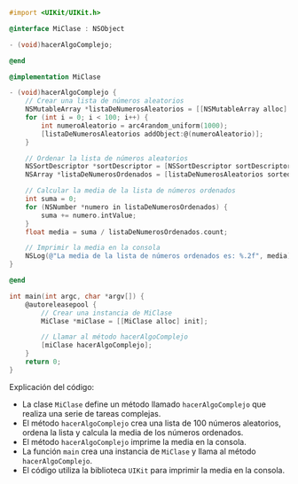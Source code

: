 ```objective-c
#import <UIKit/UIKit.h>

@interface MiClase : NSObject

- (void)hacerAlgoComplejo;

@end

@implementation MiClase

- (void)hacerAlgoComplejo {
    // Crear una lista de números aleatorios
    NSMutableArray *listaDeNumerosAleatorios = [[NSMutableArray alloc] init];
    for (int i = 0; i < 100; i++) {
        int numeroAleatorio = arc4random_uniform(1000);
        [listaDeNumerosAleatorios addObject:@(numeroAleatorio)];
    }

    // Ordenar la lista de números aleatorios
    NSSortDescriptor *sortDescriptor = [NSSortDescriptor sortDescriptorWithKey:@"self" ascending:YES];
    NSArray *listaDeNumerosOrdenados = [listaDeNumerosAleatorios sortedArrayUsingDescriptors:@[sortDescriptor]];

    // Calcular la media de la lista de números ordenados
    int suma = 0;
    for (NSNumber *numero in listaDeNumerosOrdenados) {
        suma += numero.intValue;
    }
    float media = suma / listaDeNumerosOrdenados.count;

    // Imprimir la media en la consola
    NSLog(@"La media de la lista de números ordenados es: %.2f", media);
}

@end

int main(int argc, char *argv[]) {
    @autoreleasepool {
        // Crear una instancia de MiClase
        MiClase *miClase = [[MiClase alloc] init];

        // Llamar al método hacerAlgoComplejo
        [miClase hacerAlgoComplejo];
    }
    return 0;
}
```

Explicación del código:

* La clase `MiClase` define un método llamado `hacerAlgoComplejo` que realiza una serie de tareas complejas.
* El método `hacerAlgoComplejo` crea una lista de 100 números aleatorios, ordena la lista y calcula la media de los números ordenados.
* El método `hacerAlgoComplejo` imprime la media en la consola.
* La función `main` crea una instancia de `MiClase` y llama al método `hacerAlgoComplejo`.
* El código utiliza la biblioteca `UIKit` para imprimir la media en la consola.